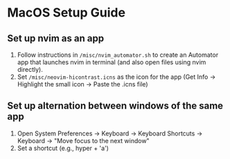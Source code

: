 # MacOS Setup Guide

## Set up nvim as an app

1. Follow instructions in `/misc/nvim_automator.sh` to create an Automator app that launches nvim in terminal (and also open files using nvim directly).
2. Set `/misc/neovim-hicontrast.icns` as the icon for the app (Get Info -> Highlight the small icon -> Paste the .icns file)

## Set up alternation between windows of the same app

1. Open System Preferences -> Keyboard -> Keyboard Shortcuts -> Keyboard -> "Move focus to the next window"
2. Set a shortcut (e.g., hyper + 'a')
